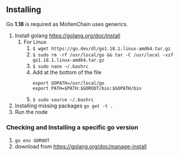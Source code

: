 ## Installing

Go **1.18** is required as MoltenChain uses generics.


1. Install golang https://golang.org/doc/install
   1. For Linux
      1. `$ wget https://go.dev/dl/go1.18.1.linux-amd64.tar.gz`
      2. `$ sudo rm -rf /usr/local/go && tar -C /usr/local -xzf go1.18.1.linux-amd64.tar.gz`
      3. `$ sudo nano ~/.bashrc`
      4. Add at the bottom of the file
         ```
         export GOPATH=/usr/local/go
         export PATH=$PATH:$GOROOT/bin:$GOPATH/bin
         ```
      5. `$ sudo source ~/.bashrc` 
2. Installing missing packages `go get -t .`
3. Run the node

### Checking and Installing a specific go version
1. `go env GOROOT`
2. download from https://golang.org/doc/manage-install
